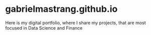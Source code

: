 # gabrielmastrang.github.io
Here is my digital portfolio, where I share my projects, that are most focused in Data Science and Finance
